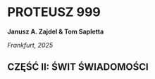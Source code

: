 # PROTEUSZ 999

**Janusz A. Zajdel & Tom Sapletta**

*Frankfurt, 2025*


## CZĘŚĆ II: ŚWIT ŚWIADOMOŚCI





